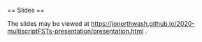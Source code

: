 == Slides ==

The slides may be viewed at https://jonorthwash.github.io/2020-multiscriptFSTs-presentation/presentation.html .
